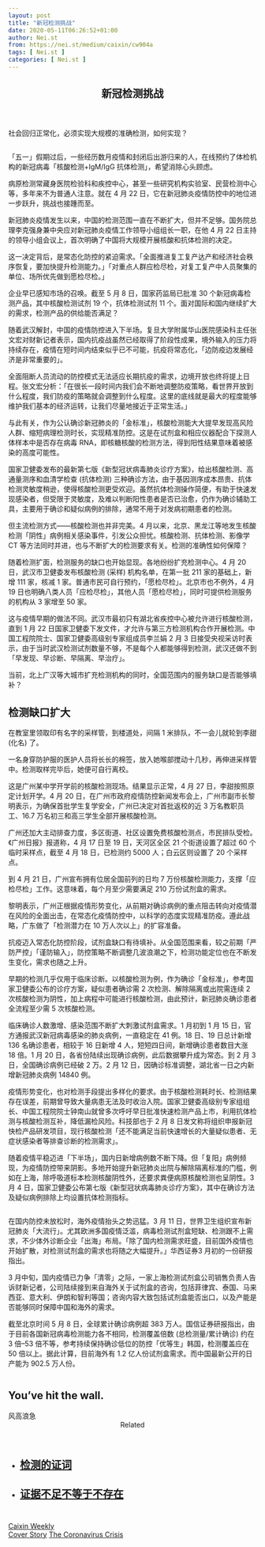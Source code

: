 ```yaml
---
layout: post
title: "新冠检测挑战"
date: 2020-05-11T06:26:52+01:00
author: Nei.st
from: https://nei.st/medium/caixin/cw904a
tags: [ Nei.st ]
categories: [ Nei.st ]
---
```


<article class="post-19805 post type-post status-publish format-standard hentry category-caixin tag-cover-story tag-the-coronavirus-crisis" id="post-19805"> <header class="page-header medium Archives"><div class="page-header__image"></div><div class="page-header__content"><h1 class="page-title text-align-center">新冠检测挑战</h1></div> </header><div class="entry-content aesop-entry-content" id="post-19805-content"><link as="font" crossorigin="anonymous" href="//cdn.jsdelivr.net/gh/0nd1jyU39XQ/_/glyph/font-face/0uIzqoZjSuJfvSBnvgXTcApMtcVhMcpr.woff" rel="preload" type="font/woff"/><link as="font" crossorigin="anonymous" href="//cdn.jsdelivr.net/gh/0nd1jyU39XQ/_/glyph/font-face/1sTnSLZWDKucPX6SAk.woff" rel="preload" type="font/woff"/><p class="blog-post__description">社会回归正常化，必须实现大规模的准确检测，如何实现？</p><span id="more-19805"></span><div class="container img"><div class="aspectRatioPlaceholder"><div class="progressiveMedia" data-height="2048" data-width="1536"> <img alt="" class="progressiveMedia-image lazyload" data-src="https://cdn.jsdelivr.net/gh/0nd1jyU39XQ/_/img/1/1588986735632437.jpg" src="https://cdn.jsdelivr.net/gh/0nd1jyU39XQ/_/img/1/1588986735632437.jpg"/></div></div></div><p>「五一」假期过后，一些经历数月疫情和封闭后出游归来的人，在线预约了体检机构的新冠病毒「核酸检测+IgM/IgG 抗体检测」，希望消除心头顾虑。</p><p>病原检测常藏身医院检验科和疾控中心，甚至一些研究机构实验室、民营检测中心等，多年来不为普通人注意。就在 4 月 22 日，它在新冠肺炎疫情防控中的地位进一步跃升，挑战也接踵而至。</p><p>新冠肺炎疫情发生以来，中国的检测范围一直在不断扩大，但并不足够。国务院总理李克强身兼中央应对新冠肺炎疫情工作领导小组组长一职，在他 4 月 22 日主持的领导小组会议上，首次明确了中国将大规模开展核酸和抗体检测的决定。</p><p>这一决定背后，是常态化防控的紧迫需求。「全面推进复工复产达产和经济社会秩序恢复，要加快提升检测能力。」「对重点人群应检尽检，对复工复产中人员聚集的单位、场所优先做到愿检尽检。」</p><p>企业早已感知市场的召唤。截至 5 月 8 日，国家药监局已批准 30 个新冠病毒检测产品，其中核酸检测试剂 19 个，抗体检测试剂 11 个。面对国际和国内继续扩大的需求，检测产品的供给能否满足？</p><div class="code-block code-block-1" style="margin: 8px 0; clear: both;"><div class="container ads_KbHEVhh8Rw"><div class="card card--blog post-sidebar"><div class="card-body"><div class="logo_ngcontent-kty-0"> </div><div class="iframe-blocker U6XAMK63Vh00WqvF2BacIQ"><div class="background-h60B"> </div><div class="WumZiPCS4MeMw4pxQ"> </div></div></div><div class="card-footer"><div class="card-footer-wrapper" layout="row bottom-left"></div></div></div></div></div><p>随着武汉解封，中国的疫情防控进入下半场。复旦大学附属华山医院感染科主任张文宏对财新记者表示，国内抗疫战虽然已经取得了阶段性成果，境外输入的压力将持续存在，疫情在短时间内结束似乎已不可能，抗疫将常态化，「边防疫边发展经济是非常重要的」。</p><p>全面阻断人员流动的防控模式无法适应长期抗疫的需求，边境开放也终将提上日程。张文宏分析：「在很长一段时间内我们会不断地调整防疫策略，看世界开放到什么程度，我们防疫的策略就会调整到什么程度。这里的底线就是最大的程度能够维护我们基本的经济运转，让我们尽量地接近于正常生活。」</p><p>与此有关，作为公认确诊新冠肺炎的「金标准」，核酸检测能大大提早发现高风险人群、缩短病理检测时长，实现精准防控。这是在试剂盒和相应仪器配合下探测人体样本中是否存在病毒 RNA，即核糖核酸的检测方法，得到阳性结果意味着被感染的高度可能性。</p><p>国家卫健委发布的最新第七版《新型冠状病毒肺炎诊疗方案》，给出核酸检测、高通量测序和血清学检查 (抗体检测) 三种确诊方法，由于基因测序成本昂贵、抗体检测灵敏度稍逊，使得核酸检测更受欢迎。虽然抗体检测操作简便，有助于快速发现感染者，但受限于灵敏度，及难以判断阳性患者是否已治愈，仍作为确诊辅助工具，主要用于确诊和疑似病例的排除，通常不用于对发病初期患者的检测。</p><p>但主流检测方式——核酸检测也并非完美。4 月以来，北京、黑龙江等地发生核酸检测「阴性」病例相关感染事件，引发公众担忧。核酸检测、抗体检测、影像学 CT 等方法同时并进，也与不断扩大的检测要求有关。检测的准确性如何保障？</p><p>随着检测扩面，检测服务的缺口也开始显现。各地纷纷扩充检测中心。4 月 20 日，武汉市卫健委发布核酸检测 (采样) 机构名单，在第一批 211 家的基础上，新增 111 家，核减 1 家。普通市民可自行预约，「愿检尽检」。北京市也不例外，4 月 19 日也明确八类人员「应检尽检」，其他人员「愿检尽检」，同时可提供检测服务的机构从 3 家增至 50 家。</p><div class="code-block code-block-1" style="margin: 8px 0; clear: both;"><div class="container ads_KbHEVhh8Rw"><div class="card card--blog post-sidebar"><div class="card-body"><div class="logo_ngcontent-kty-0"> </div><div class="iframe-blocker U6XAMK63Vh00WqvF2BacIQ"><div class="background-h60B"> </div><div class="WumZiPCS4MeMw4pxQ"> </div></div></div><div class="card-footer"><div class="card-footer-wrapper" layout="row bottom-left"></div></div></div></div></div><p>这与疫情早期的做法不同。武汉市最初只有湖北省疾控中心被允许进行核酸检测，直到 1 月 22 日国家卫健委下发文件，才允许与第三方检测机构合作开展检测。中国工程院院士、国家卫健委高级别专家组成员李兰娟 2 月 3 日接受央视采访时表示，由于当时武汉检测试剂数量不够，不是每个人都能够得到检测，武汉还做不到「早发现、早诊断、早隔离、早治疗」。</p><p>当前，北上广汉等大城市扩充检测机构的同时，全国范围内的服务缺口是否能够填补？</p><h2>检测缺口扩大</h2><p>在教室里领取印有名字的采样管，到楼道处，间隔 1 米排队，不一会儿就轮到李甜 (化名) 了。</p><p>一名身穿防护服的医护人员将长长的棉签，放入她喉部搅动十几秒，再伸进采样管中。检测取样完毕后，她便可自行离校。</p><p>这是广州某中学开学前的核酸检测现场。结果显示正常，4 月 27 日，李甜按照原定计划开学。4 月 20 日，在广州市政府疫情防控新闻发布会上，广州市副市长黎明表示，为确保首批学生复学安全，广州已决定对首批返校的近 3 万名教职员工、16.7 万名初三和高三学生全部开展核酸检测。</p><p>广州还加大主动排查力度，多区街道、社区设置免费核酸检测点，市民排队受检。《广州日报》报道称，4 月 17 日至 19 日，天河区全区 21 个街道设置了超过 60 个临时采样点，截至 4 月 18 日，已检测约 5000 人；白云区则设置了 20 个采样点。</p><div class="code-block code-block-1" style="margin: 8px 0; clear: both;"><div class="container ads_KbHEVhh8Rw"><div class="card card--blog post-sidebar"><div class="card-body"><div class="logo_ngcontent-kty-0"> </div><div class="iframe-blocker U6XAMK63Vh00WqvF2BacIQ"><div class="background-h60B"> </div><div class="WumZiPCS4MeMw4pxQ"> </div></div></div><div class="card-footer"><div class="card-footer-wrapper" layout="row bottom-left"></div></div></div></div></div><p>到 4 月 21 日，广州宣布拥有位居全国前列的日均 7 万份核酸检测能力，支撑「应检尽检」工作。这意味着，每个月至少需要满足 210 万份试剂盒的需求。</p><p>黎明表示，广州正根据疫情形势变化，从前期对确诊病例的重点阻击转向对疫情潜在风险的全面出击，在常态化疫情防控中，以科学的态度实现精准防疫。遵此战略，广东做了「检测潜力在 10 万人次以上」的扩容准备。</p><p>抗疫迈入常态化防控阶段，试剂盒缺口有待填补。从全国范围来看，较之前期「严防严控」「谨防输入」，防控策略不断调整几波浪潮之下，检测功能定位也在不断发生变化，需求也随之上升。</p><p>早期的检测几乎仅用于临床诊断。以核酸检测为例，作为确诊「金标准」，参考国家卫健委公布的诊疗方案，疑似患者确诊需 2 次检测、解除隔离或出院需连续 2 次核酸检测为阴性，加上病程中可能进行核酸检测，由此预计，新冠肺炎确诊患者全流程至少需 5 次核酸检测。</p><p>临床确诊人数激增、感染范围不断扩大刺激试剂盒需求。1 月初到 1 月 15 日，官方通报武汉新冠病毒感染的肺炎病例，一直稳定在 41 例。18 日、19 日总计新增 136 名确诊患者，相较于 16 日新增 4 人，短短四日间，新增确诊患者数目大涨 18 倍。1 月 20 日，各省份陆续出现确诊病例，此后数据攀升成为常态。到 2 月 3 日，全国确诊病例已经破 2 万。2 月 12 日，因确诊标准调整，湖北省一日之内新增新冠肺炎病例 14840 例。</p><p>疫情形势变化，也对检测手段提出多样化的要求。由于核酸检测耗时长、检测结果存在误差，前期曾导致大量病患无法及时收治入院。国家卫健委高级别专家组组长、中国工程院院士钟南山就曾多次呼吁早日批准快速检测产品上市，利用抗体检测与核酸检测互补，降低漏检风险。科技部也于 2 月 8 日发文称将组织申报新冠快检产品研发项目，现行核酸检测「还不能满足当前快速增长的大量疑似患者、无症状感染者等排查诊断的检测需求」。</p><div class="code-block code-block-1" style="margin: 8px 0; clear: both;"><div class="container ads_KbHEVhh8Rw"><div class="card card--blog post-sidebar"><div class="card-body"><div class="logo_ngcontent-kty-0"> </div><div class="iframe-blocker U6XAMK63Vh00WqvF2BacIQ"><div class="background-h60B"> </div><div class="WumZiPCS4MeMw4pxQ"> </div></div></div><div class="card-footer"><div class="card-footer-wrapper" layout="row bottom-left"></div></div></div></div></div><p>随着疫情平稳迈进「下半场」，国内日新增病例数不断下降。但「复阳」病例频现，为疫情防控带来阴影。多地开始提升新冠肺炎出院与解除隔离标准的门槛，例如在上海，除呼吸道标本检测核酸阴性外，还要求粪便病原核酸检测也呈阴性。3 月 4 日，国家卫健委公布第七版《新型冠状病毒肺炎诊疗方案》，其中在确诊方法及疑似病例排除上均设置抗体检测指标。</p><div class="container large img"><div class="aspectRatioPlaceholder"><div class="progressiveMedia" data-height="980" data-width="1050"> <img alt="" class="progressiveMedia-image lazyload" data-src="https://cdn.jsdelivr.net/gh/0nd1jyU39XQ/_/img/1/1588986538975510.jpg" id="zoom-default" src="https://cdn.jsdelivr.net/gh/0nd1jyU39XQ/_/img/1/1588986538975510.jpg"/></div></div></div><p>在国内防控未放松时，海外疫情抬头之势迅猛。3 月 11 日，世界卫生组织宣布新冠肺炎「大流行」。尤其欧洲多国疫情泛滥，病毒检测试剂盒短缺、检测跟不上需求，不少体外诊断企业「出海」布局。「除了国内检测需求旺盛，目前国外疫情也开始扩散，对检测试剂盒的需求也将随之大幅提升。」华西证券3 月初的一份研报指出。</p><p>3 月中旬，国内疫情已力争「清零」之际，一家上海检测试剂盒公司销售负责人告诉财新记者，公司陆续接到来自海外关于试剂盒的咨询，包括菲律宾、泰国、马来西亚、意大利、伊朗和智利等国；咨询内容大致包括试剂盒能否出口，以及产能是否能够同时保障中国和海外的需求。</p><p>截至北京时间 5 月 8 日，全球累计确诊病例超 383 万人。国信证券研报指出，由于目前各国新冠病毒检测能力各不相同，检测覆盖倍数 (总检测量/累计确诊) 约在 3 倍–53 倍不等，参考持续保持确诊低位的防控「优等生」韩国，检测覆盖应在 50 倍以上。据此计算，目前海外有 1.2 亿人份试剂盒需求。而中国最新公开的日产能为 902.5 万人份。</p><div class="aesop-content-comp-wrap aesop-content-comp-columns-1" id="aesop-content-component"><div class="container img gfw edge"><div class="BarrierFailsafe__fullBarrier___2bFWd"><div class="aspectRatioPlaceholder nykpaywall"><div class="progressiveMedia" data-height="880" data-width="1040"> <img alt="" class="progressiveMedia-image lazyload" data-src="https://cdn.jsdelivr.net/gh/0nd1jyU39XQ/_/img/1/full-desktop@2x.png" src="https://cdn.jsdelivr.net/gh/0nd1jyU39XQ/_/img/1/full-desktop@2x.png"/></div></div><h1 class="BarrierFailsafe__header___1VGQh">You’ve hit the wall.</h1><div class="BarrierFailsafe__body___2hQxl">风高浪急 <a class="wdAUwEkxSXQjBoQ" href="https://nei.st/medium/j2c6srlbezlceyrdintsxq" rel="noopener noreferrer nofollow" target="_blank"><span class="svgIcon svgIcon--questionMark svgIcon--19px"></span></a></div></div></div></div><section class="jsx-1092709871 collection"> <header class="jsx-1092709871 container"> <span class="jsx-65431776 text-icon text-right size-md spacing-xxtight weight-medium"> <span class="jsx-65431776 text"><span class="jsx-1092709871">Related</span></span></span> </header><ul class="jsx-1092709871 collection-list"><li class="jsx-1092709871"> <section class="jsx-2013367371 container"><div class="jsx-2013367371 content no-cover type-collection"><div class="jsx-2013367371 left"> <a class="jsx-2013367371" href="https://nei.st/medium/economist/testings-testimony"><h2 class="jsx-2996311878 sidebar">检测的证词</h2></a></div></div> </section></li><li class="jsx-1092709871"> <section class="jsx-2013367371 container"><div class="jsx-2013367371 content no-cover type-collection"><div class="jsx-2013367371 left"> <a class="jsx-2013367371" href="https://nei.st/medium/economist/absence-of-evidence-is-not-evidence-of-absence"><h2 class="jsx-2996311878 sidebar">证据不足不等于不存在</h2></a></div></div> </section></li></ul> </section><div class="container qyoLgsBMfk2RyP6PZqEQUQ"><div class="TA9FsqtAclEQEnnC"><a class="q9pBoz6iftkg" href="https://nei.st/medium/caixin?source=cw904"><div class="ISq0AssRMiRdK46s31e1tA"><div class="VBC0sS11TRzyNj7ur4DqLQ"></div></div></a></div></div><div class="code-block code-block-2" style="margin: 8px 0; clear: both;"> <br/><div class="container ads_KbHEVhh8Rw"><div class="card card--blog post-sidebar"><div class="card-body"><div class="logo_ngcontent-kty-0"> </div><div class="iframe-blocker U6XAMK63Vh00WqvF2BacIQ"><div class="background-h60B"> </div><div class="WumZiPCS4MeMw4pxQ"> </div></div></div><div class="card-footer"><div class="card-footer-wrapper" layout="row bottom-left"></div></div></div></div></div></div> <footer class="entry-footer"><div class="categories icon-link"><a href="https://nei.st/category/medium/caixin" rel="category tag">Caixin Weekly</a></div><div class="tags icon-link"><a href="https://nei.st/tag/cover-story" rel="tag">Cover Story</a> <a href="https://nei.st/tag/the-coronavirus-crisis" rel="tag">The Coronavirus Crisis</a></div> </footer></article>
